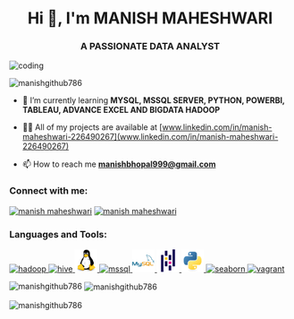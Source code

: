 <h1 align="center">Hi 👋, I'm MANISH MAHESHWARI</h1>
<h3 align="center">A PASSIONATE DATA ANALYST</h3>

<img aligh="right" alt="coding" width="400" src="https://camo.githubusercontent.com/19db51af5f90f1b152bc0b9078f5fe97053955be5074f03f17019c70345bdcdb/68747470733a2f2f6d69726f2e6d656469756d2e636f6d2f6d61782f313336302f302a37513379765349765f7430696f4a2d5a2e676966">



<p align="left"> <img src="https://komarev.com/ghpvc/?username=manishgithub786&label=Profile%20views&color=0e75b6&style=flat" alt="manishgithub786" /> </p>

- 🌱 I’m currently learning **MYSQL, MSSQL SERVER, PYTHON, POWERBI, TABLEAU, ADVANCE EXCEL AND BIGDATA HADOOP**

- 👨‍💻 All of my projects are available at [www.linkedin.com/in/manish-maheshwari-226490267](www.linkedin.com/in/manish-maheshwari-226490267)

- 📫 How to reach me **manishbhopal999@gmail.com**

<h3 align="left">Connect with me:</h3>
<p align="left">
<a href="https://linkedin.com/in/manish maheshwari" target="blank"><img align="center" src="https://raw.githubusercontent.com/rahuldkjain/github-profile-readme-generator/master/src/images/icons/Social/linked-in-alt.svg" alt="manish maheshwari" height="30" width="40" /></a>
<a href="https://instagram.com/manish maheshwari" target="blank"><img align="center" src="https://raw.githubusercontent.com/rahuldkjain/github-profile-readme-generator/master/src/images/icons/Social/instagram.svg" alt="manish maheshwari" height="30" width="40" /></a>
</p>

<h3 align="left">Languages and Tools:</h3>
<p align="left"> <a href="https://hadoop.apache.org/" target="_blank" rel="noreferrer"> <img src="https://www.vectorlogo.zone/logos/apache_hadoop/apache_hadoop-icon.svg" alt="hadoop" width="40" height="40"/> </a> <a href="https://hive.apache.org/" target="_blank" rel="noreferrer"> <img src="https://www.vectorlogo.zone/logos/apache_hive/apache_hive-icon.svg" alt="hive" width="40" height="40"/> </a> <a href="https://www.linux.org/" target="_blank" rel="noreferrer"> <img src="https://raw.githubusercontent.com/devicons/devicon/master/icons/linux/linux-original.svg" alt="linux" width="40" height="40"/> </a> <a href="https://www.microsoft.com/en-us/sql-server" target="_blank" rel="noreferrer"> <img src="https://www.svgrepo.com/show/303229/microsoft-sql-server-logo.svg" alt="mssql" width="40" height="40"/> </a> <a href="https://www.mysql.com/" target="_blank" rel="noreferrer"> <img src="https://raw.githubusercontent.com/devicons/devicon/master/icons/mysql/mysql-original-wordmark.svg" alt="mysql" width="40" height="40"/> </a> <a href="https://pandas.pydata.org/" target="_blank" rel="noreferrer"> <img src="https://raw.githubusercontent.com/devicons/devicon/2ae2a900d2f041da66e950e4d48052658d850630/icons/pandas/pandas-original.svg" alt="pandas" width="40" height="40"/> </a> <a href="https://www.python.org" target="_blank" rel="noreferrer"> <img src="https://raw.githubusercontent.com/devicons/devicon/master/icons/python/python-original.svg" alt="python" width="40" height="40"/> </a> <a href="https://seaborn.pydata.org/" target="_blank" rel="noreferrer"> <img src="https://seaborn.pydata.org/_images/logo-mark-lightbg.svg" alt="seaborn" width="40" height="40"/> </a> <a href="https://www.vagrantup.com/" target="_blank" rel="noreferrer"> <img src="https://www.vectorlogo.zone/logos/vagrantup/vagrantup-icon.svg" alt="vagrant" width="40" height="40"/> </a> </p>

<p><img align="left" src="https://github-readme-stats.vercel.app/api/top-langs?username=manishgithub786&show_icons=true&locale=en&layout=compact" alt="manishgithub786" /></p>

<p>&nbsp;<img align="center" src="https://github-readme-stats.vercel.app/api?username=manishgithub786&show_icons=true&locale=en" alt="manishgithub786" /></p>

<p><img align="center" src="https://github-readme-streak-stats.herokuapp.com/?user=manishgithub786&" alt="manishgithub786" /></p>
